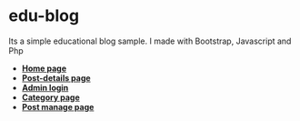 # edu-blog
Its a simple educational blog sample.
I made with Bootstrap, Javascript and Php
- **[Home page](https://github.com/abdullahmamunn/edu-blog/blob/main/screenshots/edu-1.PNG)**
- **[Post-details page](https://github.com/abdullahmamunn/edu-blog/blob/main/screenshots/edu-2.PNG)**
- **[Admin login](https://github.com/abdullahmamunn/edu-blog/blob/main/screenshots/edu-4.PNG)**
- **[Category page](https://github.com/abdullahmamunn/edu-blog/blob/main/screenshots/edu-5.PNG)**
- **[Post manage page](https://github.com/abdullahmamunn/edu-blog/blob/main/screenshots/edu-6.PNG)**



